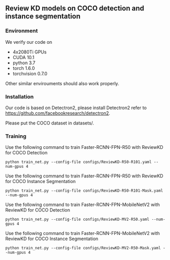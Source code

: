 ## Review KD models on COCO detection and instance segmentation

### Environment

We verify our code on 
* 4x2080Ti GPUs
* CUDA 10.1
* python 3.7
* torch 1.6.0
* torchvision 0.7.0

Other similar envirouments should also work properly.

### Installation

Our code is based on Detectron2, please install Detectron2 refer to https://github.com/facebookresearch/detectron2.

Please put the COCO dataset in datasets/.

### Training

Use the following command to train Faster-RCNN-FPN-R50 with ReviewKD for COCO Detection
```
python train_net.py --config-file configs/ReviewKD-R50-R101.yaml --num-gpus 4
```

Use the following command to train Faster-RCNN-FPN-R50 with ReviewKD for COCO Instance Segmentation
```
python train_net.py --config-file configs/ReviewKD-R50-R101-Mask.yaml --num-gpus 4
```

Use the following command to train Faster-RCNN-FPN-MobileNetV2 with ReviewKD for COCO Detection
```
python train_net.py --config-file configs/ReviewKD-MV2-R50.yaml --num-gpus 4
```

Use the following command to train Faster-RCNN-FPN-MobileNetV2 with ReviewKD for COCO Instance Segmentation
```
python train_net.py --config-file configs/ReviewKD-MV2-R50-Mask.yaml --num-gpus 4
```
